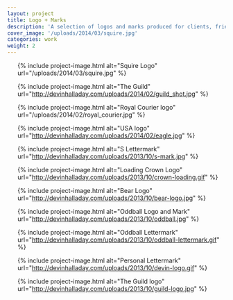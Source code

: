```yaml
---
layout: project
title: Logo + Marks
description: 'A selection of logos and marks produced for clients, friends and studio projects.'
cover_image: '/uploads/2014/03/squire.jpg'
categories: work
weight: 2
---
```

<ul class="full-width-row">
  {% include project-image.html alt="Squire Logo" url="/uploads/2014/03/squire.jpg" %}

  {% include project-image.html alt="The Guild" url="http://devinhalladay.com/uploads/2014/02/guild_shot.jpg" %}

  {% include project-image.html alt="Royal Courier logo" url="/uploads/2014/02/royal_courier.jpg" %}

  {% include project-image.html alt="USA logo" url="http://devinhalladay.com/uploads/2014/02/eagle.jpg" %}

  {% include project-image.html alt="S Lettermark" url="http://devinhalladay.com/uploads/2013/10/s-mark.jpg" %}

  {% include project-image.html alt="Loading Crown Logo" url="http://devinhalladay.com/uploads/2013/10/crown-loading.gif" %}

  {% include project-image.html alt="Bear Logo" url="http://devinhalladay.com/uploads/2013/10/bear-logo.jpg" %}

  {% include project-image.html alt="Oddball Logo and Mark" url="http://devinhalladay.com/uploads/2013/10/oddball.jpg" %}

  {% include project-image.html alt="Oddball Lettermark" url="http://devinhalladay.com/uploads/2013/10/oddball-lettermark.gif" %}

  {% include project-image.html alt="Personal Lettermark" url="http://devinhalladay.com/uploads/2013/10/devin-logo.gif" %}

  {% include project-image.html alt="The Guild logo" url="http://devinhalladay.com/uploads/2013/10/guild-logo.jpg" %}
</ul>